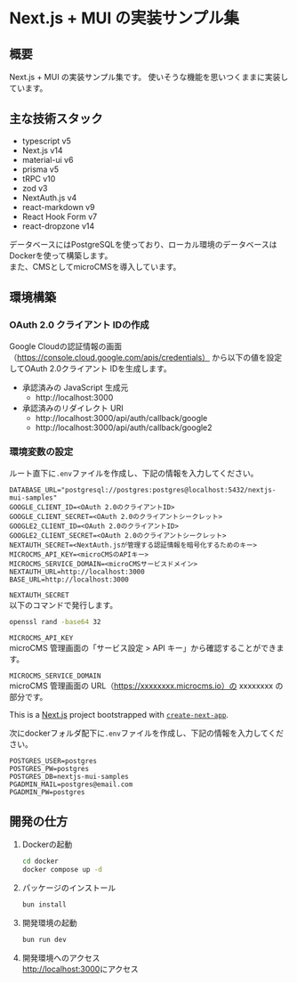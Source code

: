# Next.js + MUI の実装サンプル集

## 概要

Next.js + MUI の実装サンプル集です。
使いそうな機能を思いつくままに実装しています。

## 主な技術スタック

- typescript v5
- Next.js v14
- material-ui v6
- prisma v5
- tRPC v10
- zod v3
- NextAuth.js v4
- react-markdown v9
- React Hook Form v7
- react-dropzone v14

データベースにはPostgreSQLを使っており、ローカル環境のデータベースはDockerを使って構築します。  
また、CMSとしてmicroCMSを導入しています。

## 環境構築

### OAuth 2.0 クライアント IDの作成

Google Cloudの認証情報の画面（https://console.cloud.google.com/apis/credentials） から以下の値を設定してOAuth 2.0クライアント IDを生成します。
- 承認済みの JavaScript 生成元
  - http://localhost:3000
- 承認済みのリダイレクト URI
  - http://localhost:3000/api/auth/callback/google
  - http://localhost:3000/api/auth/callback/google2


### 環境変数の設定

ルート直下に`.env`ファイルを作成し、下記の情報を入力してください。

```
DATABASE_URL="postgresql://postgres:postgres@localhost:5432/nextjs-mui-samples"
GOOGLE_CLIENT_ID=<OAuth 2.0のクライアントID>
GOOGLE_CLIENT_SECRET=<OAuth 2.0のクライアントシークレット>
GOOGLE2_CLIENT_ID=<OAuth 2.0のクライアントID>
GOOGLE2_CLIENT_SECRET=<OAuth 2.0のクライアントシークレット>
NEXTAUTH_SECRET=<NextAuth.jsが管理する認証情報を暗号化するためのキー>
MICROCMS_API_KEY=<microCMSのAPIキー>
MICROCMS_SERVICE_DOMAIN=<microCMSサービスドメイン>
NEXTAUTH_URL=http://localhost:3000
BASE_URL=http://localhost:3000
```

`NEXTAUTH_SECRET`  
以下のコマンドで発行します。
```bash
openssl rand -base64 32
```

`MICROCMS_API_KEY`  
microCMS 管理画面の「サービス設定 > API キー」から確認することができます。

`MICROCMS_SERVICE_DOMAIN`  
microCMS 管理画面の URL（https://xxxxxxxx.microcms.io）の xxxxxxxx の部分です。

This is a [Next.js](https://nextjs.org/) project bootstrapped with [`create-next-app`](https://github.com/vercel/next.js/tree/canary/packages/create-next-app).

次にdockerフォルダ配下に`.env`ファイルを作成し、下記の情報を入力してください。
```
POSTGRES_USER=postgres
POSTGRES_PW=postgres
POSTGRES_DB=nextjs-mui-samples
PGADMIN_MAIL=postgres@email.com
PGADMIN_PW=postgres
```


## 開発の仕方

1. Dockerの起動
   ```bash
   cd docker
   docker compose up -d
   ```

2. パッケージのインストール
   ```bash
   bun install
   ```

3. 開発環境の起動
   ```bash
   bun run dev
   ```

4. 開発環境へのアクセス  
   [http://localhost:3000](http://localhost:3000)にアクセス

